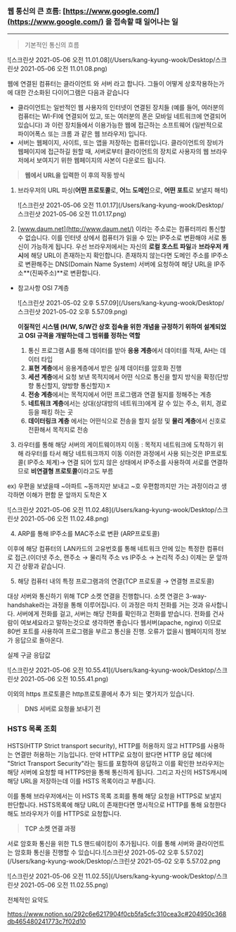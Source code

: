 ### 웹 통신의 큰 흐름: [https://www.google.com/](https://www.google.com/) 을 접속할 때 일어나는 일

---

> 기본적인 통신의 흐름

![스크린샷 2021-05-06 오전 11.01.08](/Users/kang-kyung-wook/Desktop/스크린샷 2021-05-06 오전 11.01.08.png)

웹에 연결된 컴퓨터는 클라이언트 와 서버 라고 합니다. 그들이 어떻게 상호작용하는가에 대한 간소화된 다이어그램은 다음과 같습니다

- 클라이언트는 일반적인 웹 사용자의 인터넷이 연결된 장치들 (예를 들어, 여러분의 컴퓨터는 WI-FI에 연결되어 있고, 또는 여러분의 폰은 모바일 네트워크에 연결되어 있습니다) 과 이런 장치들에서 이용가능한 웹에 접근하는 소프트웨어 (일반적으로 파이어폭스 또는 크롬 과 같은 웹 브라우저) 입니다.
- 서버는 웹페이지, 사이트, 또는 앱을 저장하는 컴퓨터입니다. 클라이언트의 장비가 웹페이지에 접근하길 원할 때, 서버로부터 클라이언트의 장치로 사용자의 웹 브라우저에서 보여지기 위한 웹페이지의 사본이 다운로드 됩니다.

> **웹에서 URL을 입력한 이 후의 작동 방식**

1. 브라우저의 URL 파싱(**어떤 프로토콜**로, **어느 도메인**으로, **어떤 포트**로 보낼지 해석)

   ![스크린샷 2021-05-06 오전 11.01.17](/Users/kang-kyung-wook/Desktop/스크린샷 2021-05-06 오전 11.01.17.png)

2. [www.daum.net](http://www.daum.net/) 이라는 주소로는 컴퓨터끼리 통신할 수 없습니다. 이를 인터넷 상에서 컴퓨터가 읽을 수 있는 IP주소로 변환해야 서로 통신이 가능하게 됩니다. 우선 브라우저에서는 자신의 **로컬 호스트 파일**과 **브라우저 캐시**에 해당 URL이 존재하는지 확인합니다. 존재하지 않는다면 도메인 주소를 IP주소로 변환해주는 DNS(Domain Name System) 서버에 요청하여 해당 URL을 IP주소**(진짜주소)**로 변환합니다.

- 참고사항 OSI 7계층

  ![스크린샷 2021-05-02 오후 5.57.09](/Users/kang-kyung-wook/Desktop/스크린샷 2021-05-02 오후 5.57.09.png)

  

  **이질적인 시스템 (H/W, S/W간 상호 접속을 위한 개념을 규정하기 위하여 설계되었고 OSI 규격을 개발하는데 그 범위를 정하는 역할**
  
  1. 통신 프로그램 A를 통해 데이터를 받아 **응용 계층**에서 데이터를 적재, AH는 데이터 타입
  2. **표현 계층**에서 응용계층에서 받은 실제 데이터를 암호화 진행
  3. **세션 계층**에서 요청 보낸 목적지에서 어떤 식으로 통신을 할지 방식을 확정(단방향 통신할지, 양방향 통신할지)ㅈ
  4. **전송 계층**에서는 목적지에서 어떤 프로그램과 연결 될지를 정해주는 계층
  5. **네트워크 계층**에서는 상대(상대방의 네트워크)에게 갈 수 있는 주소, 위치, 경로 등을 패킹 하는 곳
  6. **데이터링크 계층** 에서는 어떤식으로 전송을 할지 설정 및 **물리 계층**에서 신호로 전환해서 목적지로 전송

3. 라우터를 통해 해당 서버의 게이트웨이까지 이동 : 목적지 네트워크에 도착하기 위해 라우터를 타서 해당 네트워크까지 이동 이러한 과정에서 사용 되는것은 IP프로토콜( IP주소 체계)→ 연결 되어 있지 않은 상태에서 IP주소를 사용하여 서로를 연결하므로 **비연결형 프로토콜**이라고도 부름

ex) 우편을 보냈을때 ~아파트 ~동까지만 보내고 ~호 우편함까지만 가는 과정이라고 생각하면 이해가 편함 문 앞까지 도착은 X

![스크린샷 2021-05-06 오전 11.02.48](/Users/kang-kyung-wook/Desktop/스크린샷 2021-05-06 오전 11.02.48.png)

4. ARP를 통해 IP주소를 MAC주소로 변환 (ARP프로토콜)

이후에 해당 컴퓨터의 LAN카드의 고유번호를 통해 네트워크 안에 있는 특정한 컴퓨터로 접근.(이더넷 주소, 랜주소 → 물리적 주소 vs IP주소 → 논리적 주소) 이제는 문 앞까지 간 상황과 같습니다.

5. 해당 컴퓨터 내의 특정 프로그램과의 연결(TCP 프로토콜 → 연결형 프로토콜)

대상 서버와 통신하기 위해 TCP 소켓 연결을 진행합니다. 소켓 연결은 3-way-handshake라는 과정을 통해 이루어집니다. 이 과정은 마치 전화를 거는 것과 유사합니다. 서버에게 전화를 걸고, 서버는 해당 전화를 확인하고 전화를 받습니다. 전화를 건사람이 여보세요라고 말하는것으로 생각하면 좋습니다 웹서버(apache, nginx) 이므로 80번 포트를 사용하여 프로그램을 부르고 통신을 진행. 오류가 없을시 웹페이지의 정보가 응답으로 돌아온다.

실제 구글 응답값

![스크린샷 2021-05-06 오전 10.55.41](/Users/kang-kyung-wook/Desktop/스크린샷 2021-05-06 오전 10.55.41.png)

이외의 https 프로토콜은 http프로토콜에서 추가 되는 몇가지가 있습니다.

> **DNS 서버로 요청을 보내기 전**

### HSTS 목록 조회

HSTS(HTTP Strict transport security), HTTP를 허용하지 않고 HTTPS를 사용하는 연결만 허용하는 기능입니다. 만약 HTTP로 요청이 왔다면 HTTP 응답 헤더에 "Strict Transport Security"라는 필드를 포함하여 응답하고 이를 확인한 브라우저는 해당 서버에 요청할 때 HTTPS만을 통해 통신하게 됩니다. 그리고 자신의 HSTS캐시에 해당 URL을 저장하는데 이를 HSTS 목록이라고 부릅니다.

이를 통해 브라우저에서는 이 HSTS 목록 조회를 통해 해당 요청을 HTTPS로 보낼지 판단합니다. HSTS목록에 해당 URL이 존재한다면 명시적으로 HTTP를 통해 요청한다 해도 브라우저가 이를 HTTPS로 요청합니다.

> **TCP 소켓 연결 과정**

서로 암호화 통신을 위한 TLS 핸드쉐이킹이 추가됩니다. 이를 통해 서버와 클라이언트는 암호화 통신을 진행할 수 있습니다.![스크린샷 2021-05-02 오후 5.57.02](/Users/kang-kyung-wook/Desktop/스크린샷 2021-05-02 오후 5.57.02.png

![스크린샷 2021-05-06 오전 11.02.55](/Users/kang-kyung-wook/Desktop/스크린샷 2021-05-06 오전 11.02.55.png)

전체적인 요약도

https://www.notion.so/292c6e6217904f0cb5fa5cfc310cea3c#204950c368db465480241773c7f02d10

